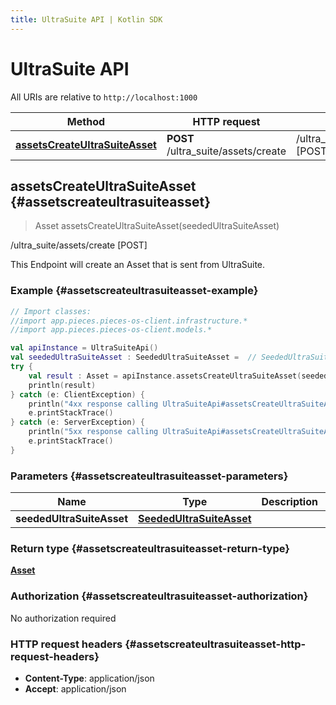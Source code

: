 ```yaml
---
title: UltraSuite API | Kotlin SDK
---
```


# UltraSuite API

All URIs are relative to `http://localhost:1000`

Method | HTTP request | Description
------------- | ------------- | -------------
[**assetsCreateUltraSuiteAsset**](#assetscreateultrasuiteasset) | **POST** /ultra_suite/assets/create | /ultra_suite/assets/create [POST]


## **assetsCreateUltraSuiteAsset** {#assetscreateultrasuiteasset}
> Asset assetsCreateUltraSuiteAsset(seededUltraSuiteAsset)

/ultra_suite/assets/create [POST]

This Endpoint will create an Asset that is sent from UltraSuite.

### Example {#assetscreateultrasuiteasset-example}
```kotlin
// Import classes:
//import app.pieces.pieces-os-client.infrastructure.*
//import app.pieces.pieces-os-client.models.*

val apiInstance = UltraSuiteApi()
val seededUltraSuiteAsset : SeededUltraSuiteAsset =  // SeededUltraSuiteAsset | 
try {
    val result : Asset = apiInstance.assetsCreateUltraSuiteAsset(seededUltraSuiteAsset)
    println(result)
} catch (e: ClientException) {
    println("4xx response calling UltraSuiteApi#assetsCreateUltraSuiteAsset")
    e.printStackTrace()
} catch (e: ServerException) {
    println("5xx response calling UltraSuiteApi#assetsCreateUltraSuiteAsset")
    e.printStackTrace()
}
```

### Parameters {#assetscreateultrasuiteasset-parameters}

Name | Type | Description  | Notes
------------- | ------------- | ------------- | -------------
 **seededUltraSuiteAsset** | [**SeededUltraSuiteAsset**](../models/SeededUltraSuiteAsset)|  | [optional]

### Return type {#assetscreateultrasuiteasset-return-type}

[**Asset**](../models/Asset)

### Authorization {#assetscreateultrasuiteasset-authorization}

No authorization required

### HTTP request headers {#assetscreateultrasuiteasset-http-request-headers}

 - **Content-Type**: application/json
 - **Accept**: application/json

